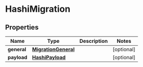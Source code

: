 

# HashiMigration


## Properties

Name | Type | Description | Notes
------------ | ------------- | ------------- | -------------
**general** | [**MigrationGeneral**](MigrationGeneral.md) |  |  [optional]
**payload** | [**HashiPayload**](HashiPayload.md) |  |  [optional]



